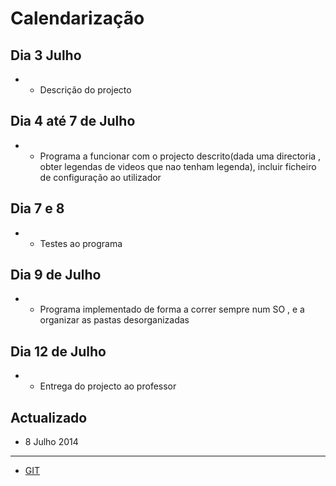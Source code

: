 # Calendarização

## Dia 3 Julho
*  - Descrição do projecto

## Dia 4 até 7 de Julho
* - Programa a funcionar com o projecto descrito(dada uma directoria , obter legendas de videos que nao tenham legenda), incluir ficheiro de configuração ao utilizador

## Dia 7 e 8
* - Testes ao programa

## Dia 9 de Julho
* - Programa implementado de forma a correr sempre num SO , e a organizar as pastas desorganizadas
## Dia 12 de Julho
* - Entrega do projecto ao professor
## Actualizado
* 8 Julho 2014


----
* [GIT](https://github.com/Carpinteiro/Python-Subtitles)
